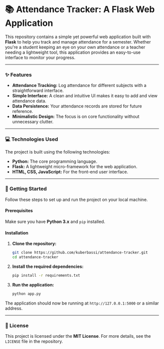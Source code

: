 # 📚 Attendance Tracker: A Flask Web Application

This repository contains a simple yet powerful web application built with **Flask** to help you track and manage attendance for a semester. Whether you're a student keeping an eye on your own attendance or a teacher needing a lightweight tool, this application provides an easy-to-use interface to monitor your progress.

-----

### ✨ Features

  * **Attendance Tracking:** Log attendance for different subjects with a straightforward interface.
  * **Simple Interface:** A clean and intuitive UI makes it easy to add and view attendance data.
  * **Data Persistence:** Your attendance records are stored for future reference.
  * **Minimalistic Design:** The focus is on core functionality without unnecessary clutter.

-----

### 💻 Technologies Used

The project is built using the following technologies:

  * **Python:** The core programming language.
  * **Flask:** A lightweight micro-framework for the web application.
  * **HTML, CSS, JavaScript:** For the front-end user interface.

-----

### 🚀 Getting Started

Follow these steps to set up and run the project on your local machine.

#### **Prerequisites**

Make sure you have **Python 3.x** and `pip` installed.

#### **Installation**

1.  **Clone the repository:**

    ```bash
    git clone https://github.com/kuberbassi/attendance-tracker.git
    cd attendance-tracker
    ```

2.  **Install the required dependencies:**

    ```bash
    pip install -r requirements.txt
    ```

3.  **Run the application:**

    ```bash
    python app.py
    ```

The application should now be running at `http://127.0.0.1:5000` or a similar address.

-----

### 📄 License

This project is licensed under the **MIT License**. For more details, see the `LICENSE` file in the repository.
